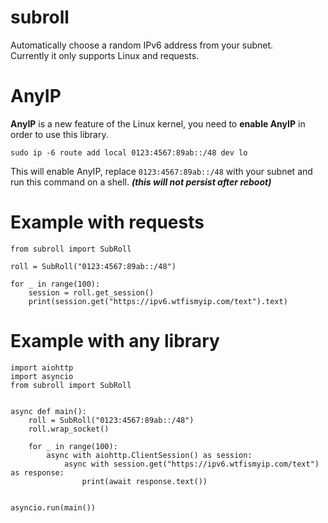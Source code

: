 # subroll
Automatically choose a random IPv6 address from your subnet.  
Currently it only supports Linux and requests.

# AnyIP

**AnyIP** is a new feature of the Linux kernel, you need to **enable AnyIP** in order to use this library.

```
sudo ip -6 route add local 0123:4567:89ab::/48 dev lo
```

This will enable AnyIP, replace `0123:4567:89ab::/48` with your subnet and run this command on a shell.
___(this will not persist after reboot)___

# Example with requests
```python3
from subroll import SubRoll

roll = SubRoll("0123:4567:89ab::/48")

for _ in range(100):
    session = roll.get_session()
    print(session.get("https://ipv6.wtfismyip.com/text").text)
```

# Example with any library
```python3
import aiohttp
import asyncio
from subroll import SubRoll


async def main():
    roll = SubRoll("0123:4567:89ab::/48")
    roll.wrap_socket()

    for _ in range(100):
        async with aiohttp.ClientSession() as session:
            async with session.get("https://ipv6.wtfismyip.com/text") as response:
                print(await response.text())


asyncio.run(main())
```
